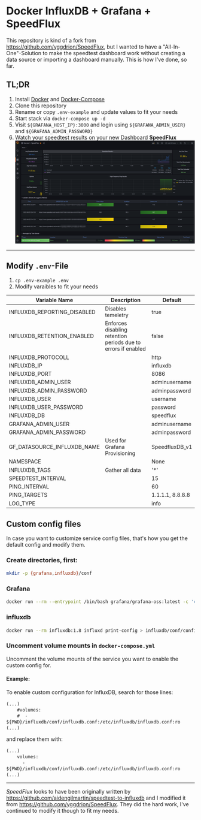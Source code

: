# Docker InfluxDB + Grafana + SpeedFlux
This repository is kind of a fork from https://github.com/yggdrion/SpeedFlux, but I wanted to have a "All-In-One"-Solution to make the speedtest dashboard work without creating a data source or importing a dashboard manually.
This is how I've done, so far.

## TL;DR
1. Install [Docker](https://docs.docker.com/get-docker/) and [Docker-Compose](https://docs.docker.com/compose/install/)
1. Clone this repository
1. Rename or copy `.env-example` and update values to fit your needs
1. Start stack via `docker-compose up -d`
1. Visit `${GRAFANA_HOST_IP}:3000` and login using `${GRAFANA_ADMIN_USER}` and `${GRAFANA_ADMIN_PASSWORD}`
1. Watch your speedtest results on your new Dashboard **SpeedFlux**
    ![./assets/speedfluxstack-dashboard.png](./assets/speedfluxstack-dashboard.png)

---
## Modify `.env`-File
1. `cp .env-example .env`
1. Modify varaibles to fit your needs

|Variable Name|Description|Default|
|---|---|---|
INFLUXDB_REPORTING_DISABLED|Disables temeletry|true
INFLUXDB_RETENTION_ENABLED|Enforces disabling retention periods due to errors if enabled|false
INFLUXDB_PROTOCOLL||http
INFLUXDB_IP||influxdb
INFLUXDB_PORT||8086
INFLUXDB_ADMIN_USER||adminusername
INFLUXDB_ADMIN_PASSWORD||adminpassword
INFLUXDB_USER||username
INFLUXDB_USER_PASSWORD||password
INFLUXDB_DB||speedflux
GRAFANA_ADMIN_USER||adminusername
GRAFANA_ADMIN_PASSWORD||adminpassword
GF_DATASOURCE_INFLUXDB_NAME|Used for Grafana Provisioning|SpeedfluxDB_v1
NAMESPACE||None
INFLUXDB_TAGS|Gather all data|'*'
SPEEDTEST_INTERVAL||15
PING_INTERVAL||60 
PING_TARGETS||1.1.1.1, 8.8.8.8
LOG_TYPE||info

## Custom config files
In case you want to customize service config files, that's how you get the default config and modify them.

### Create directories, first:
```sh
mkdir -p {grafana,influxdb}/conf
```
### Grafana
```sh
docker run --rm --entrypoint /bin/bash grafana/grafana-oss:latest -c 'cat $GF_PATHS_CONFIG' > ./grafana/conf/grafana.ini
```
### influxdb
```sh
docker run --rm influxdb:1.8 influxd print-config > influxdb/conf/config.yml
```

### Uncomment volume mounts in `docker-compose.yml`
Uncomment the volume mounts of the service you want to enable the custom config for.

#### Example:
To enable custom configuration for InfluxDB, search for those lines:
```
(...)
    #volumes:
    #  - ${PWD}/influxdb/conf/influxdb.conf:/etc/influxdb/influxdb.conf:ro
(...)
```
and replace them with:
```
(...)
    volumes:
      - ${PWD}/influxdb/conf/influxdb.conf:/etc/influxdb/influxdb.conf:ro
(...)
```
---

*SpeedFlux* looks to have been originally written by https://github.com/aidengilmartin/speedtest-to-influxdb and I modified it from https://github.com/yggdrion/SpeedFlux. They did the hard work, I've continued to modify it though to fit my needs.
